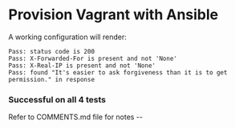# Provision Vagrant with Ansible

A working configuration will render:

```
Pass: status code is 200
Pass: X-Forwarded-For is present and not 'None'
Pass: X-Real-IP is present and not 'None'
Pass: found "It's easier to ask forgiveness than it is to get permission." in response
```
### Successful on all 4 tests

Refer to COMMENTS.md file for notes -- 
